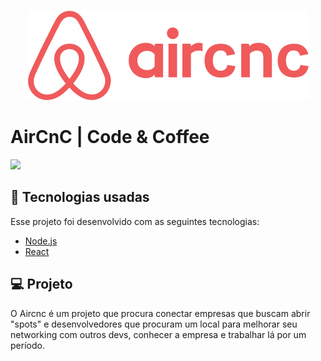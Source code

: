 <p align="center">
<img src="frontend/src/assests/logo.png" />
</p>

# AirCnC | Code & Coffee <br/>

<img src="presentation.png" />


## :rocket: Tecnologias usadas
Esse projeto foi desenvolvido com as seguintes tecnologias:
- [Node.js](https://nodejs.org/en/)
- [React](https://reactjs.org)

## 💻 Projeto

O Aircnc é um projeto que procura conectar empresas que buscam abrir "spots" e desenvolvedores que procuram um local para melhorar seu networking com outros devs, conhecer a empresa e trabalhar lá por um período.
